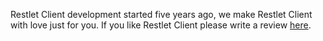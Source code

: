 Restlet Client development started five years ago, we make Restlet Client with love just for you. If you like Restlet Client please write a review <a href="https://chrome.google.com/webstore/detail/restlet-client/aejoelaoggembcahagimdiliamlcdmfm" target="_blank">here</a>.
